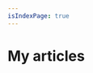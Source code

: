 ```yaml
---
isIndexPage: true
---
```


# My articles

<!-- markdownlint-disable -->
<blog-index startPath="/fr/sante-et-nutrition/" />
